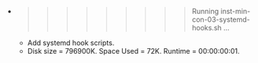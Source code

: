 * >>>>>>>>> Running inst-min-con-03-systemd-hooks.sh ...
  * Add systemd hook scripts.
  * Disk size = 796900K. Space Used = 72K. Runtime = 00:00:00:01.
